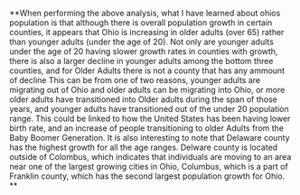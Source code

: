 

**When performing the above analysis, what I have learned about ohios population is that although there is overall population growth in certain counties, it appears that Ohio is increasing in older adults (over 65) rather than younger adults (under the age of 20). Not only are younger adults under the age of 20 having slower growth rates in counties with growth, there is also a larger decline in younger adults among the bottom three counties, and for Older Adults there is not a county that has any ammount of decline This can be from one of two reasons, younger adults are migrating out of Ohio and older adults can be migrating into Ohio, or more older adults have transitioned into Older adults during the span of those years, and younger adults have transitioned out of the under 20 population range. This could be linked to how the United States has been having lower birth rate, and an increase of people transitioning to older Adults from the Baby Boomer Generation. It is also interesting to note that Delaware county has the highest growth for all the age ranges. Delware county is located outside of Colombus, which indicates that individuals are moving to an area near one of the largest growing cities in Ohio, Columbus, which is a part of Franklin county, which has the second largest population growth for Ohio.  **